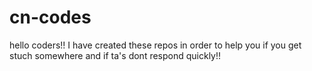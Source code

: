 # cn-codes
hello coders!! I have created these repos in order to help you if you get stuch somewhere and if ta's dont respond quickly!!
